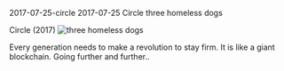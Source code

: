 2017-07-25-circle
2017-07-25
Circle
three homeless dogs

Circle (2017)
![three homeless dogs](posts/2017-07-25-circle.jpg)

Every generation needs to make a revolution to stay firm.
It is like a giant blockchain. Going further and further..
